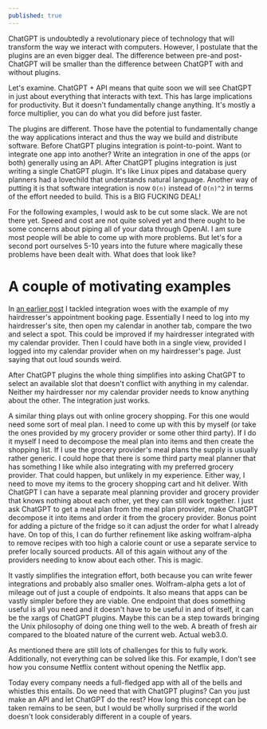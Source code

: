 ```yaml
---
published: true
---
```


ChatGPT is undoubtedly a revolutionary piece of technology that will transform the way we interact with computers. 
However, I postulate that the plugins are an even bigger deal.
The difference between pre-and post-ChatGPT will be smaller than the difference between ChatGPT with and without plugins.

Let's examine.
ChatGPT + API means that quite soon we will see ChatGPT in just about everything that interacts with text.
This has large implications for productivity.
But it doesn't fundamentally change anything.
It's mostly a force multiplier, you can do what you did before just faster.

The plugins are different.
Those have the potential to fundamentally change the way applications interact and thus the way we build and distribute software.
Before ChatGPT plugins integration is point-to-point.
Want to integrate one app into another? Write an integration in one of the apps (or both) generally using an API.
After ChatGPT plugins integration is just writing a single ChatGPT plugin.
It's like Linux pipes and database query planners had a lovechild that understands natural language.
Another way of putting it is that software integration is now `O(n)` instead of `O(n)^2` in terms of the effort needed to build.
This is a BIG FUCKING DEAL!

For the following examples, I would ask to be cut some slack.
We are not there yet.
Speed and cost are not quite solved yet and there ought to be some concerns about piping all of your data through OpenAI.
I am sure most people will be able to come up with more problems.
But let's for a second port ourselves 5-10 years into the future where magically these problems have been dealt with.
What does that look like?

# A couple of motivating examples

In [an earlier post](https://dr0l3.github.io/interoperable-applications/) I tackled integration woes with the example of my hairdresser's appointment booking page.
Essentially I need to log into my hairdresser's site, then open my calendar in another tab, compare the two and select a spot.
This could be improved if my hairdresser integrated with my calendar provider.
Then I could have both in a single view, provided I logged into my calendar provider when on my hairdresser's page.
Just saying that out loud sounds weird.

After ChatGPT plugins the whole thing simplifies into asking ChatGPT to select an available slot that doesn't conflict with anything in my calendar.
Neither my hairdresser nor my calendar provider needs to know anything about the other.
The integration just works.

A similar thing plays out with online grocery shopping.
For this one would need some sort of meal plan.
I need to come up with this by myself (or take the ones provided by my grocery provider or some other third party).
If I do it myself I need to decompose the meal plan into items and then create the shopping list.
If I use the grocery provider's meal plans the supply is usually rather generic.
I could hope that there is some third party meal planner that has something I like while also integrating with my preferred grocery provider.
That could happen, but unlikely in my experience.
Either way, I need to move my items to the grocery shopping cart and hit deliver.
With ChatGPT I can have a separate meal planning provider and grocery provider that knows nothing about each other, yet they can still work together.
I just ask ChatGPT to get a meal plan from the meal plan provider, make ChatGPT decompose it into items and order it from the grocery provider.
Bonus point for adding a picture of the fridge so it can adjust the order for what I already have.
On top of this, I can do further refinement like asking wolfram-alpha to remove recipes with too high a calorie count or use a separate service to prefer locally sourced products.
All of this again without any of the providers needing to know about each other.
This is magic.

It vastly simplifies the integration effort, both because you can write fewer integrations and probably also smaller ones.
Wolfram-alpha gets a lot of mileage out of just a couple of endpoints.
It also means that apps can be vastly simpler before they are viable.
One endpoint that does something useful is all you need and it doesn't have to be useful in and of itself, it can be the xargs of ChatGPT plugins.
Maybe this can be a step towards bringing the Unix philosophy of doing one thing well to the web.
A breath of fresh air compared to the bloated nature of the current web.
Actual web3.0.

As mentioned there are still lots of challenges for this to fully work.
Additionally, not everything can be solved like this.
For example, I don't see how you consume Netflix content without opening the Netflix app.

Today every company needs a full-fledged app with all of the bells and whistles this entails.
Do we need that with ChatGPT plugins? Can you just make an API and let ChatGPT do the rest?
How long this concept can be taken remains to be seen, but I would be wholly surprised if the world doesn't look considerably different in a couple of years.

